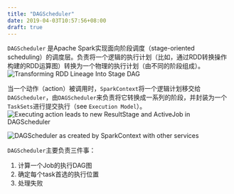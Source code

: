 ```yaml
---
title: "DAGScheduler"
date: 2019-04-03T10:57:56+08:00
draft: true
---
```


`DAGScheduler` 是Apache Spark实现面向阶段调度（stage-oriented scheduling）的调度层。负责将一个逻辑的执行计划（比如，通过RDD转换操作构建的RDD运算图）转换为一个物理的执行计划（由不同的阶段组成）。
![Transforming RDD Lineage Into Stage DAG](https://ws4.sinaimg.cn/large/006tKfTcgy1g1p9k2y9w5j30bt0ezmyz.jpg)

当一个动作（action）被调用时，`SparkContext`将一个逻辑计划移交给`DAGScheduler`，由`DAGScheduler`来负责将它转换成一系列的阶段，并封装为一个`TaskSets`进行提交执行（see `Execution Model`）。
![Executing action leads to new ResultStage and ActiveJob in DAGScheduler](https://ws3.sinaimg.cn/large/006tKfTcgy1g1p9p2wj5xj30ig0boq3m.jpg)

![DAGScheduler as created by SparkContext with other services](https://ws4.sinaimg.cn/large/006tKfTcgy1g1p9v89wffj30na0ec0ud.jpg)

`DAGScheduler`主要负责三件事：
1. 计算一个Job的执行DAG图
2. 确定每个task首选的执行位置
3. 处理失败